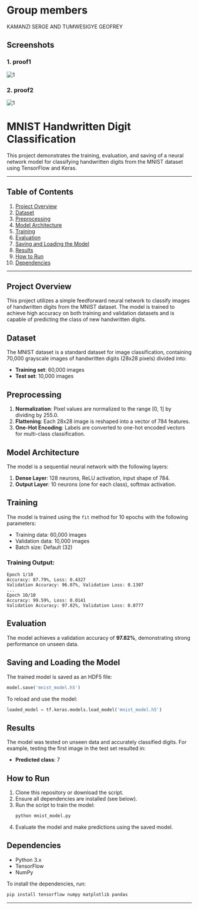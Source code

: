 # Group members
KAMANZI SERGE AND 
TUMWESIGYE GEOFREY

## Screenshots

### 1. proof1
![1](screenshot/contribute)

### 2. proof2
![1](screenshot/colab)

# MNIST Handwritten Digit Classification

This project demonstrates the training, evaluation, and saving of a neural network model for classifying handwritten digits from the MNIST dataset using TensorFlow and Keras.

---

## Table of Contents
1. [Project Overview](#project-overview)
2. [Dataset](#dataset)
3. [Preprocessing](#preprocessing)
4. [Model Architecture](#model-architecture)
5. [Training](#training)
6. [Evaluation](#evaluation)
7. [Saving and Loading the Model](#saving-and-loading-the-model)
8. [Results](#results)
9. [How to Run](#how-to-run)
10. [Dependencies](#dependencies)

---

## Project Overview
This project utilizes a simple feedforward neural network to classify images of handwritten digits from the MNIST dataset. The model is trained to achieve high accuracy on both training and validation datasets and is capable of predicting the class of new handwritten digits.

## Dataset
The MNIST dataset is a standard dataset for image classification, containing 70,000 grayscale images of handwritten digits (28x28 pixels) divided into:
- **Training set**: 60,000 images
- **Test set**: 10,000 images

## Preprocessing
1. **Normalization**: Pixel values are normalized to the range [0, 1] by dividing by 255.0.
2. **Flattening**: Each 28x28 image is reshaped into a vector of 784 features.
3. **One-Hot Encoding**: Labels are converted to one-hot encoded vectors for multi-class classification.

## Model Architecture
The model is a sequential neural network with the following layers:
1. **Dense Layer**: 128 neurons, ReLU activation, input shape of 784.
2. **Output Layer**: 10 neurons (one for each class), softmax activation.


## Training
The model is trained using the `fit` method for 10 epochs with the following parameters:
- Training data: 60,000 images
- Validation data: 10,000 images
- Batch size: Default (32)

### Training Output:
```plaintext
Epoch 1/10
Accuracy: 87.79%, Loss: 0.4327
Validation Accuracy: 96.07%, Validation Loss: 0.1307
...
Epoch 10/10
Accuracy: 99.59%, Loss: 0.0141
Validation Accuracy: 97.82%, Validation Loss: 0.0777
```

## Evaluation
The model achieves a validation accuracy of **97.82%**, demonstrating strong performance on unseen data.

## Saving and Loading the Model
The trained model is saved as an HDF5 file:
```python
model.save('mnist_model.h5')
```
To reload and use the model:
```python
loaded_model = tf.keras.models.load_model('mnist_model.h5')
```

## Results
The model was tested on unseen data and accurately classified digits. For example, testing the first image in the test set resulted in:
- **Predicted class**: 7

## How to Run
1. Clone this repository or download the script.
2. Ensure all dependencies are installed (see below).
3. Run the script to train the model:
   ```bash
   python mnist_model.py
   ```
4. Evaluate the model and make predictions using the saved model.

## Dependencies
- Python 3.x
- TensorFlow
- NumPy

To install the dependencies, run:
```bash
pip install tensorflow numpy matplotlib pandas
```

---

